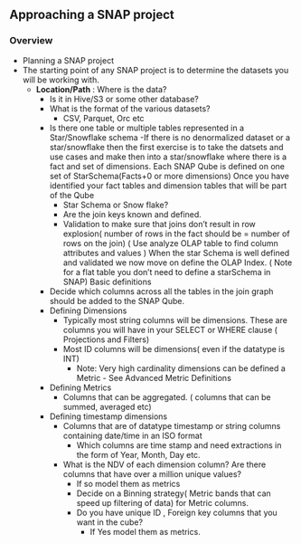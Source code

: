 ## Approaching a SNAP project 

### Overview

- Planning a SNAP project 
- The starting point of any SNAP project is to determine the datasets you will be working with. 
	- **Location/Path** : Where is the data?
		- Is it in Hive/S3 or some other database? 
		- What is the format of the various datasets?
			- CSV, Parquet, Orc etc
		- Is there one table or multiple tables represented in a Star/Snowflake schema
		   -If there is no denormalized dataset or  a star/snowflake then the first exercise is to take the datsets and use cases and make then into a star/snowflake where there is a fact and set of dimensions. Each SNAP Qube is defined on one set of StarSchema(Facts+0 or more dimensions)
Once you have identified your fact tables and dimension tables that will be part of the Qube
			- Star Schema or Snow flake?
			- Are the join keys known and defined. 
			- Validation to make sure that joins don’t result in row explosion( number of rows in the fact should be = number of rows on the join) ( Use analyze OLAP table to find column attributes and values ) 
When the star Schema is well defined and validated we now move on define the OLAP Index. ( Note for a flat table you don’t need to define a starSchema in SNAP)
Basic definitions
		- Decide which columns across all the tables in the join graph should be added to the SNAP Qube.
		- Defining Dimensions
			- Typically most string columns will be dimensions. These are columns you will have in your SELECT or WHERE clause ( Projections and Filters)
			- Most ID columns will be dimensions( even if the datatype is INT)
				- Note: Very high cardinality dimensions can be defined a Metric - See Advanced Metric Definitions
		- Defining Metrics
			- Columns that can be aggregated. ( columns that can be summed, averaged etc)
		- Defining timestamp dimensions
			- Columns that are of datatype timestamp or string columns containing date/time in an ISO format
		       - Which columns are time stamp and need extractions in the form of Year, Month, Day etc. 
			- What is the NDV of each dimension column? Are there columns that have over a million unique values?
				- If so model them as metrics 
				- Decide on a Binning strategy( Metric bands that can speed up filtering of data) for Metric columns. 
				- Do you have unique ID , Foreign key columns that you want in the cube?
					- If Yes model them as metrics. 
